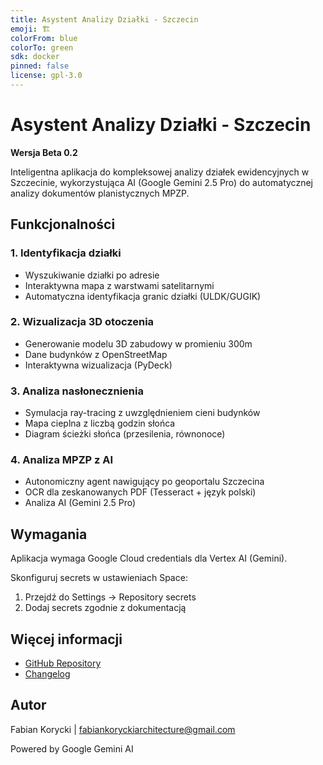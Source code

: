 ```yaml
---
title: Asystent Analizy Działki - Szczecin
emoji: 🏗️
colorFrom: blue
colorTo: green
sdk: docker
pinned: false
license: gpl-3.0
---
```


# Asystent Analizy Działki - Szczecin

**Wersja Beta 0.2**

Inteligentna aplikacja do kompleksowej analizy działek ewidencyjnych w Szczecinie, wykorzystująca AI (Google Gemini 2.5 Pro) do automatycznej analizy dokumentów planistycznych MPZP.

## Funkcjonalności

### 1. Identyfikacja działki
- Wyszukiwanie działki po adresie
- Interaktywna mapa z warstwami satelitarnymi
- Automatyczna identyfikacja granic działki (ULDK/GUGIK)

### 2. Wizualizacja 3D otoczenia
- Generowanie modelu 3D zabudowy w promieniu 300m
- Dane budynków z OpenStreetMap
- Interaktywna wizualizacja (PyDeck)

### 3. Analiza nasłonecznienia
- Symulacja ray-tracing z uwzględnieniem cieni budynków
- Mapa cieplna z liczbą godzin słońca
- Diagram ścieżki słońca (przesilenia, równonoce)

### 4. Analiza MPZP z AI
- Autonomiczny agent nawigujący po geoportalu Szczecina
- OCR dla zeskanowanych PDF (Tesseract + język polski)
- Analiza AI (Gemini 2.5 Pro)

## Wymagania

Aplikacja wymaga Google Cloud credentials dla Vertex AI (Gemini).

Skonfiguruj secrets w ustawieniach Space:
1. Przejdź do Settings → Repository secrets
2. Dodaj secrets zgodnie z dokumentacją

## Więcej informacji

- [GitHub Repository](https://github.com/FabianekPawianek/asystent-analizy-dzialki)
- [Changelog](CHANGELOG.md)

## Autor

Fabian Korycki | fabiankoryckiarchitecture@gmail.com

Powered by Google Gemini AI
